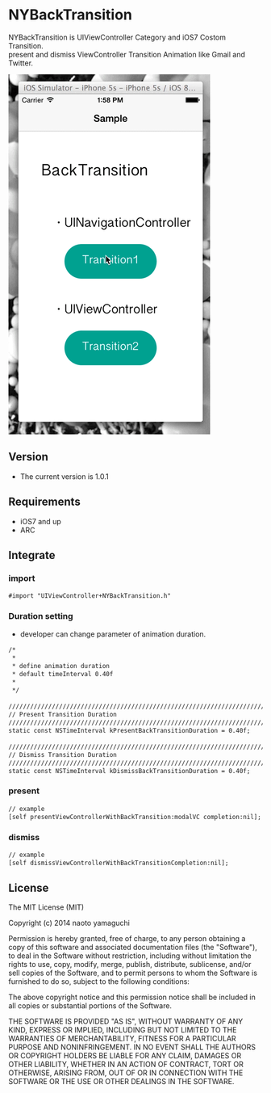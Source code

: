 # NYBackTransition

NYBackTransition is UIViewController Category and iOS7 Costom Transition.  
present and dismiss ViewController Transition Animation like Gmail and Twitter.

<img src="Doc/back-transition.gif"/>

## Version

- The current version is 1.0.1

## Requirements

- iOS7 and up
- ARC

## Integrate

### import

```
#import "UIViewController+NYBackTransition.h"
```

### Duration setting

- developer can change parameter of animation duration.

```
/*
 *
 * define animation duration
 * default timeInterval 0.40f
 *
 */

////////////////////////////////////////////////////////////////////////////////////////////////////
// Present Transition Duration
////////////////////////////////////////////////////////////////////////////////////////////////////
static const NSTimeInterval kPresentBackTransitionDuration = 0.40f;

////////////////////////////////////////////////////////////////////////////////////////////////////
// Dismiss Transition Duration
////////////////////////////////////////////////////////////////////////////////////////////////////
static const NSTimeInterval kDismissBackTransitionDuration = 0.40f;
```

### present

```
// example
[self presentViewControllerWithBackTransition:modalVC completion:nil];
```

### dismiss

```
// example
[self dismissViewControllerWithBackTransitionCompletion:nil];
```

## License

The MIT License (MIT)

Copyright (c) 2014 naoto yamaguchi

Permission is hereby granted, free of charge, to any person obtaining a copy
of this software and associated documentation files (the "Software"), to deal
in the Software without restriction, including without limitation the rights
to use, copy, modify, merge, publish, distribute, sublicense, and/or sell
copies of the Software, and to permit persons to whom the Software is
furnished to do so, subject to the following conditions:

The above copyright notice and this permission notice shall be included in all
copies or substantial portions of the Software.

THE SOFTWARE IS PROVIDED "AS IS", WITHOUT WARRANTY OF ANY KIND, EXPRESS OR
IMPLIED, INCLUDING BUT NOT LIMITED TO THE WARRANTIES OF MERCHANTABILITY,
FITNESS FOR A PARTICULAR PURPOSE AND NONINFRINGEMENT. IN NO EVENT SHALL THE
AUTHORS OR COPYRIGHT HOLDERS BE LIABLE FOR ANY CLAIM, DAMAGES OR OTHER
LIABILITY, WHETHER IN AN ACTION OF CONTRACT, TORT OR OTHERWISE, ARISING FROM,
OUT OF OR IN CONNECTION WITH THE SOFTWARE OR THE USE OR OTHER DEALINGS IN THE
SOFTWARE.
